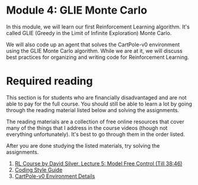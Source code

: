 # Module 4: GLIE Monte Carlo

In this module, we will learn our first Reinforcement Learning algorithm. It's called GLIE (Greedy in the Limit of Infinite 
Exploration) Monte Carlo. 

We will also code up an agent that solves the CartPole-v0 environment using the GLIE Monte Carlo algorithm. While we are at it,
we will discuss best practices for organizing and writing code for Reinforcement Learning.

# Required reading

This section is for students who are financially disadvantaged and are not able to pay for the full course. You should still be able to learn a lot by going through the reading material listed below and solving the assignments.

The reading materials are a collection of free online resources that cover many of the things that I address in the course videos (though not everything unfortunately). It's best to go through them in the order listed. 

After you are done studying the listed materials, try solving the assignments.

1. [RL Course by David Silver, Lecture 5: Model Free Control (Till 38:46)](https://www.youtube.com/watch?v=lfHX2hHRMVQ&t)
2. [Coding Style Guide](https://github.com/gutfeeling/practical_rl_for_coders/blob/master/style_guide.md)
3. [CartPole-v0 Environment Details](https://github.com/openai/gym/wiki/Leaderboard#cartpole-v0)
